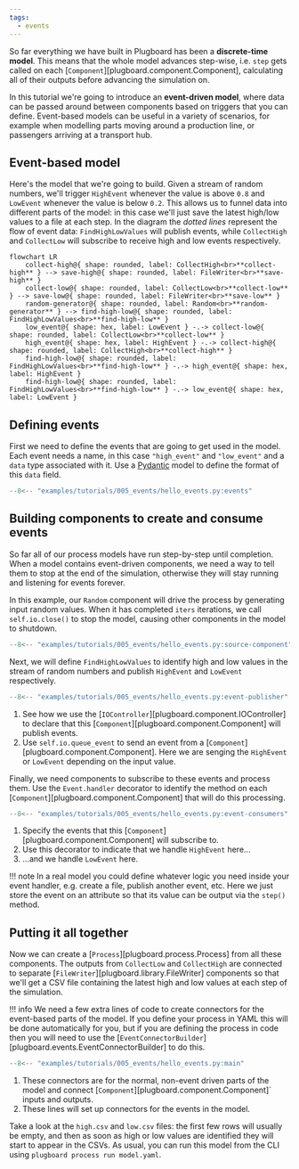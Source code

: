 ```yaml
---
tags:
  - events
---
```

So far everything we have built in Plugboard has been a **discrete-time model**. This means that the whole model advances step-wise, i.e. `step` gets called on each [`Component`][plugboard.component.Component], calculating all of their outputs before advancing the simulation on.

In this tutorial we're going to introduce an **event-driven model**, where data can be passed around between components based on triggers that you can define. Event-based models can be useful in a variety of scenarios, for example when modelling parts moving around a production line, or passengers arriving at a transport hub.

## Event-based model

Here's the model that we're going to build. Given a stream of random numbers, we'll trigger `HighEvent` whenever the value is above `0.8` and `LowEvent` whenever the value is below `0.2`. This allows us to funnel data into different parts of the model: in this case we'll just save the latest high/low values to a file at each step. In the diagram the _dotted lines_ represent the flow of event data: `FindHighLowValues` will publish events, while `CollectHigh` and `CollectLow` will subscribe to receive high and low events respectively.

```mermaid
flowchart LR
    collect-high@{ shape: rounded, label: CollectHigh<br>**collect-high** } --> save-high@{ shape: rounded, label: FileWriter<br>**save-high** }
    collect-low@{ shape: rounded, label: CollectLow<br>**collect-low** } --> save-low@{ shape: rounded, label: FileWriter<br>**save-low** }
    random-generator@{ shape: rounded, label: Random<br>**random-generator** } --> find-high-low@{ shape: rounded, label: FindHighLowValues<br>**find-high-low** }
    low_event@{ shape: hex, label: LowEvent } -.-> collect-low@{ shape: rounded, label: CollectLow<br>**collect-low** }
    high_event@{ shape: hex, label: HighEvent } -.-> collect-high@{ shape: rounded, label: CollectHigh<br>**collect-high** }
    find-high-low@{ shape: rounded, label: FindHighLowValues<br>**find-high-low** } -.-> high_event@{ shape: hex, label: HighEvent }
    find-high-low@{ shape: rounded, label: FindHighLowValues<br>**find-high-low** } -.-> low_event@{ shape: hex, label: LowEvent }
```

## Defining events

First we need to define the events that are going to get used in the model. Each event needs a name, in this case `"high_event"` and `"low_event"` and a `data` type associated with it. Use a [Pydantic](https://docs.pydantic.dev/latest/) model to define the format of this `data` field.

```python
--8<-- "examples/tutorials/005_events/hello_events.py:events"
```

## Building components to create and consume events

So far all of our process models have run step-by-step until completion. When a model contains event-driven components, we need a way to tell them to stop at the end of the simulation, otherwise they will stay running and listening for events forever.

In this example, our `Random` component will drive the process by generating input random values. When it has completed `iters` iterations, we call `self.io.close()` to stop the model, causing other components in the model to shutdown.

```python
--8<-- "examples/tutorials/005_events/hello_events.py:source-component"
```

Next, we will define `FindHighLowValues` to identify high and low values in the stream of random numbers and publish `HighEvent` and `LowEvent` respectively.

```python
--8<-- "examples/tutorials/005_events/hello_events.py:event-publisher"
```

1.  See how we use the [`IOController`][plugboard.component.IOController] to declare that this [`Component`][plugboard.component.Component] will publish events.
2.  Use `self.io.queue_event` to send an event from a [`Component`][plugboard.component.Component]. Here we are senging the `HighEvent` or `LowEvent` depending on the input value.

Finally, we need components to subscribe to these events and process them. Use the `Event.handler` decorator to identify the method on each [`Component`][plugboard.component.Component] that will do this processing.

```python
--8<-- "examples/tutorials/005_events/hello_events.py:event-consumers"
```

1.  Specify the events that this [`Component`][plugboard.component.Component] will subscribe to.
2.  Use this decorator to indicate that we handle `HighEvent` here...
3.  ...and we handle `LowEvent` here.

!!! note
    In a real model you could define whatever logic you need inside your event handler, e.g. create a file, publish another event, etc. Here we just store the event on an attribute so that its value can be output via the `step()` method.

## Putting it all together

Now we can create a [`Process`][plugboard.process.Process] from all these components. The outputs from `CollectLow` and `CollectHigh` are connected to separate [`FileWriter`][plugboard.library.FileWriter] components so that we'll get a CSV file containing the latest high and low values at each step of the simulation.

!!! info
    We need a few extra lines of code to create connectors for the event-based parts of the model. If you define your process in YAML this will be done automatically for you, but if you are defining the process in code then you will need to use the [`EventConnectorBuilder`][plugboard.events.EventConnectorBuilder] to do this.

```python hl_lines="15-17"
--8<-- "examples/tutorials/005_events/hello_events.py:main"
```

1.  These connectors are for the normal, non-event driven parts of the model and connect [`Component`][plugboard.component.Component]` inputs and outputs.
2.  These lines will set up connectors for the events in the model.

Take a look at the `high.csv` and `low.csv` files: the first few rows will usually be empty, and then as soon as high or low values are identified they will start to appear in the CSVs. As usual, you can run this model from the CLI using `plugboard process run model.yaml`.
